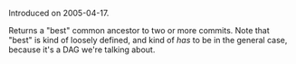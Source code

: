 Introduced on 2005-04-17.

Returns a "best" common ancestor to two or more commits. Note that "best" is
kind of loosely defined, and kind of *has* to be in the general case, because
it's a DAG we're talking about.
